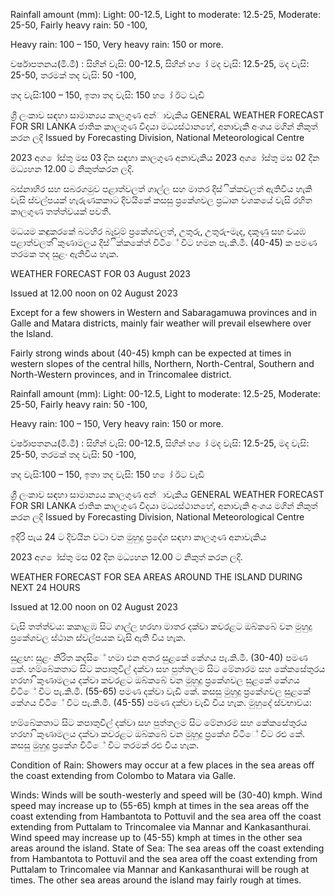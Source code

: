 Rainfall amount (mm): Light: 00-12.5, Light to moderate: 12.5-25, Moderate: 25-50, Fairly heavy rain: 50 -100,

Heavy rain: 100 – 150, Very heavy rain: 150 or more.

වර්ෂාපතනය(මි.මී) : සිහින් වැසි: 00-12.5, සිහින් හ ෝ මද වැසි: 12.5-25, මද වැසි: 25-50, තරමක් තද වැසි: 50 -100,

තද වැසි:100 – 150, ඉතා තද වැසි: 150 හ ෝ ඊට වැඩි

ශ්‍රී ලංකාව සඳහා සාමාන්‍යය කාලගුණ අන්‍ාවැකිය GENERAL WEATHER FORECAST FOR SRI LANKA ජාතික කාලගුණ විදයා මධ්‍යස්ථානහේ, අනාවැකි අංශය මගින් නිකුත් කරන ලදි Issued by Forecasting Division, National Meteorological Centre

2023 අග ෝස්තු මස 03 දින සඳහා කාලගුණ අනාවැකිය 2023 අග ෝස්තු මස 02 දින මධ්‍යහන 12.00 ට නිකුත්කරන ලදි.

බස්නාහිර සහ සබරගමුව පළාත්වලත් ගාල්ල සහ මාතර දිස්ික්කවලත් ඇතිවිය හැකි වැසි ස්වල්පයක් හැරුණකකාට දිවයිකේ කසසු ප්‍රකේශවල ප්‍රධාන වශකයේ වැසි රහිත කාලගුණ තත්ත්වයක් පවතී.

මධයම කඳුකරකේ බටහිර බෑවුම් ප්‍රකේශවලත්, උතුරු, උතුරු-මැද, දකුණු සහ වයඹ පළාත්වලත් ිකුණාමලය දිස්ික්කකේත් විටිේ විට හමන පැ.කි.මී. (40-45) ක පමණ තරමක තද සුළං ඇතිවිය හැක.

WEATHER FORECAST FOR 03 August 2023

Issued at 12.00 noon on 02 August 2023

Except for a few showers in Western and Sabaragamuwa provinces and in Galle and Matara districts, mainly fair weather will prevail elsewhere over the Island.

Fairly strong winds about (40-45) kmph can be expected at times in western slopes of the central hills, Northern, North-Central, Southern and North-Western provinces, and in Trincomalee district.

Rainfall amount (mm): Light: 00-12.5, Light to moderate: 12.5-25, Moderate: 25-50, Fairly heavy rain: 50 -100,

Heavy rain: 100 – 150, Very heavy rain: 150 or more.

වර්ෂාපතනය(මි.මී) : සිහින් වැසි: 00-12.5, සිහින් හ ෝ මද වැසි: 12.5-25, මද වැසි: 25-50, තරමක් තද වැසි: 50 -100,

තද වැසි:100 – 150, ඉතා තද වැසි: 150 හ ෝ ඊට වැඩි

ශ්‍රී ලංකාව සඳහා සාමාන්‍යය කාලගුණ අන්‍ාවැකිය GENERAL WEATHER FORECAST FOR SRI LANKA ජාතික කාලගුණ විදයා මධ්‍යස්ථානහේ, අනාවැකි අංශය මගින් නිකුත් කරන ලදි Issued by Forecasting Division, National Meteorological Centre

ඉදිරි පැය 24 ට දිවයින වටා වන මුහුදු ප්‍රදේශ සඳහා කාලගුණ අනාවැකිය

2023 අග ෝස්තු මස 02 දින මධ්‍යහන 12.00 ට නිකුත් කරන ලදි.

WEATHER FORECAST FOR SEA AREAS AROUND THE ISLAND DURING NEXT 24 HOURS

Issued at 12.00 noon on 02 August 2023

වැසි තත්ත්වය: කකාළඹ සිට ගාල්ල හරහා මාතර දක්වා කවරළට ඔබ්කබේ වන මුහුදු ප්‍රකේශවල ස්ථාන ස්වල්පයක වැසි ඇති විය හැක.

සුළඟ: සුළං නිරිත කදසිේ හමා එන අතර සුළකේ කේගය පැ.කි.මී. (30-40) පමණ කේ. හම්බේකතාට සිට කපාතුවිල් දක්වා සහ පුත්තලම සිට මේනාරම සහ කේකසේතුරය හරහා ිකුණාමලය දක්වා කවරළට ඔබ්කබේ වන මුහුදු ප්‍රකේශවල සුළකේ කේගය විටිේ විට පැ.කි.මී. (55-65) පමණ දක්වා වැඩි කේ. කසසු මුහුදු ප්‍රකේශවල සුළකේ කේගය විටිේ විට පැ.කි.මී. (45-55) පමණ දක්වා වැඩි විය හැක. මුහුදේ ස්වභාවය:

හම්බේකතාට සිට කපාතුවිල් දක්වා සහ පුත්තලම සිට මේනාරම සහ කේකසේතුරය හරහා ිකුණාමලය දක්වා කවරළට ඔබ්කබේ වන මුහුදු ප්‍රකේශ විටිේ විට රළු කේ. කසසු මුහුදු ප්‍රකේශ විටිේ විට තරමක් රළු විය හැක.

Condition of Rain: Showers may occur at a few places in the sea areas off the coast extending from Colombo to Matara via Galle.

Winds: Winds will be south-westerly and speed will be (30-40) kmph. Wind speed may increase up to (55-65) kmph at times in the sea areas off the coast extending from Hambantota to Pottuvil and the sea area off the coast extending from Puttalam to Trincomalee via Mannar and Kankasanthurai. Wind speed may increase up to (45-55) kmph at times in the other sea areas around the island. State of Sea: The sea areas off the coast extending from Hambantota to Pottuvil and the sea area off the coast extending from Puttalam to Trincomalee via Mannar and Kankasanthurai will be rough at times. The other sea areas around the island may fairly rough at times.